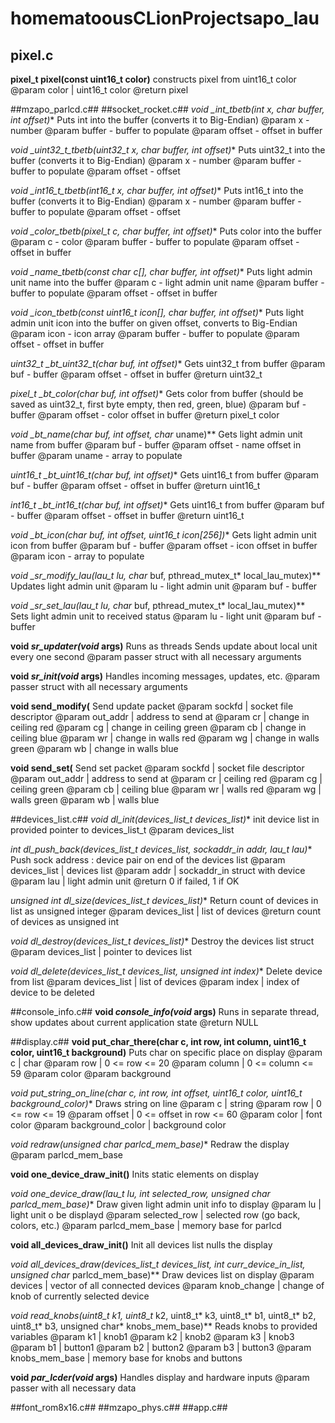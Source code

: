 # homematoousCLionProjectsapo_lau #

## pixel.c ##
**pixel_t pixel(const uint16_t color)**
    constructs pixel from uint16_t color
    @param color | uint16_t color
    @return pixel

##mzapo_parlcd.c##
##socket_rocket.c##
**void _int_tbetb(int x, char* buffer, int offset)**
    Puts int into the buffer (converts it to Big-Endian)
    @param x - number
    @param buffer - buffer to populate
    @param offset - offset in buffer

**void _uint32_t_tbetb(uint32_t x, char* buffer, int offset)**
    Puts uint32_t into the buffer (converts it to Big-Endian)
    @param x - number
    @param buffer - buffer to populate
    @param offset - offset

**void _int16_t_tbetb(int16_t x, char* buffer, int offset)**
    Puts int16_t into the buffer (converts it to Big-Endian)
    @param x - number
    @param buffer - buffer to populate
    @param offset - offset

**void _color_tbetb(pixel_t c, char* buffer, int offset)**
    Puts color into the buffer
    @param c - color
    @param buffer - buffer to populate
    @param offset - offset in buffer

**void _name_tbetb(const char c[], char* buffer, int offset)**
    Puts light admin unit name into the buffer
    @param c - light admin unit name
    @param buffer - buffer to populate
    @param offset - offset in buffer

**void _icon_tbetb(const uint16_t icon[], char* buffer, int offset)**
    Puts light admin unit icon into the buffer on given offset, converts to Big-Endian
    @param icon - icon array
    @param buffer - buffer to populate
    @param offset - offset in buffer

**uint32_t _bt_uint32_t(char* buf, int offset)**
    Gets uint32_t from buffer
    @param buf - buffer
    @param offset - offset in buffer
    @return uint32_t

**pixel_t _bt_color(char* buf, int offset)**
    Gets color from buffer (should be saved as uint32_t, first byte empty, then red, green, blue)
    @param buf - buffer
    @param offset - color offset in buffer
    @return pixel_t color

**void _bt_name(char* buf, int offset, char* uname)**
    Gets light admin unit name from buffer
    @param buf - buffer
    @param offset - name offset in buffer
    @param uname - array to populate

**uint16_t _bt_uint16_t(char* buf, int offset)**
    Gets uint16_t from buffer
    @param buf - buffer
    @param offset - offset in buffer
    @return uint16_t

**int16_t _bt_int16_t(char* buf, int offset)**
    Gets uint16_t from buffer
    @param buf - buffer
    @param offset - offset in buffer
    @return uint16_t

**void _bt_icon(char* buf, int offset, uint16_t icon[256])**
    Gets light admin unit icon from buffer
    @param buf - buffer
    @param offset - icon offset in buffer
    @param icon - array to populate

**void _sr_modify_lau(lau_t* lu, char* buf, pthread_mutex_t* local_lau_mutex)**
    Updates light admin unit
    @param lu - light admin unit
    @param buf - buffer

**void _sr_set_lau(lau_t* lu, char* buf, pthread_mutex_t* local_lau_mutex)**
    Sets light admin unit to received status
    @param lu - light unit
    @param buf - buffer

**void *sr_updater(void* args)**
    Runs as threads
    Sends update about local unit every one second
    @param passer struct with all necessary arguments

**void *sr_init(void* args)**
    Handles incoming messages, updates, etc.
    @param passer struct with all necessary arguments

**void send_modify(**
    Send update packet
    @param sockfd | socket file descriptor
    @param out_addr | address to send at
    @param cr | change in ceiling red
    @param cg | change in ceiling green
    @param cb | change in ceiling blue
    @param wr | change in walls red
    @param wg | change in walls green
    @param wb | change in walls blue

**void send_set(**
    Send set packet
    @param sockfd | socket file descriptor
    @param out_addr | address to send at
    @param cr | ceiling red
    @param cg | ceiling green
    @param cb | ceiling blue
    @param wr | walls red
    @param wg | walls green
    @param wb | walls blue

##devices_list.c##
**void dl_init(devices_list_t* devices_list)**
    init device list in provided pointer to devices_list_t
    @param devices_list

**int dl_push_back(devices_list_t* devices_list, sockaddr_in addr, lau_t lau)**
    Push sock address : device pair on end of the devices list
    @param devices_list | devices list
    @param addr | sockaddr_in struct with device
    @param lau | light admin unit
    @return 0 if failed, 1 if OK

**unsigned int dl_size(devices_list_t* devices_list)**
    Return count of devices in list as unsigned integer
    @param devices_list | list of devices
    @return count of devices as unsigned int

**void dl_destroy(devices_list_t* devices_list)**
    Destroy the devices list struct
    @param devices_list | pointer to devices list

**void dl_delete(devices_list_t* devices_list, unsigned int index)**
    Delete device from list
    @param devices_list | list of devices
    @param index | index of device to be deleted

##console_info.c##
**void *console_info(void* args)**
    Runs in separate thread, show updates about current application state
    @return NULL

##display.c##
**void put_char_there(char c, int row, int column, uint16_t color, uint16_t background)**
    Puts char on specific place on display
    @param c | char
    @param row | 0 <= row <= 20
    @param column | 0 <= column <= 59
    @param color
    @param background

**void put_string_on_line(char* c, int row, int offset, uint16_t color, uint16_t background_color)**
    Draws string on line
    @param c | string
    @param row | 0 <= row <= 19
    @param offset | 0 <= offset in row <= 60
    @param color | font color
    @param background_color | background color

**void redraw(unsigned char* parlcd_mem_base)**
    Redraw the display
    @param parlcd_mem_base

**void one_device_draw_init()**
    Inits static elements on display

**void one_device_draw(lau_t lu, int selected_row, unsigned char* parlcd_mem_base)**
    Draw given light admin unit info to display
    @param lu | light unit o be displayd
    @param selected_row | selected row (go back, colors, etc.)
    @param parlcd_mem_base | memory base for parlcd

**void all_devices_draw_init()**
    Init all devices list
    nulls the display

**void all_devices_draw(devices_list_t* devices_list, int curr_device_in_list, unsigned char* parlcd_mem_base)**
    Draw devices list on display
    @param devices | vector of all connected devices
    @param knob_change | change of knob of currently selected device

**void read_knobs(uint8_t* k1, uint8_t* k2, uint8_t* k3, uint8_t* b1, uint8_t* b2, uint8_t* b3, unsigned char* knobs_mem_base)**
    Reads knobs to provided variables
    @param k1 | knob1
    @param k2 | knob2
    @param k3 | knob3
    @param b1 | button1
    @param b2 | button2
    @param b3 | button3
    @param knobs_mem_base | memory base for knobs and buttons

**void *par_lcder(void* args)**
    Handles display and hardware inputs
    @param passer with all necessary data

##font_rom8x16.c##
##mzapo_phys.c##
##app.c##
